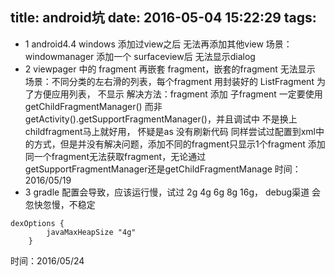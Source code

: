 title: android坑
date: 2016-05-04 15:22:29
tags:
---
- 1 android4.4 windows 添加过view之后 无法再添加其他view
场景：windowmanager 添加一个 surfaceview后 无法显示dialog
- 2 viewpager 中的 fragment 再嵌套 fragment，嵌套的fragment 无法显示
场景：不同分类的左右滑的列表，每个fragment 用封装好的 ListFragment 为了方便应用列表，
不显示
解决方法：fragment 添加 子fragment 一定要使用 getChildFragmentManager() 而非
getActivity().getSupportFragmentManager()，并且调试中 不是换上childfragment马上就好用，
怀疑是as 没有刷新代码
同样尝试过配置到xml中的方式，但是并没有解决问题，添加不同的fragment只显示1个fragment
添加同一个fragment无法获取fragment，无论通过getSupportFragmentManager还是getChildFragmentManage
时间：2016/05/19
- 3 gradle 配置会导致，应该运行慢，试过 2g 4g 6g 8g 16g， debug渠道 会忽快忽慢，不稳定
```
dexOptions {
        javaMaxHeapSize "4g"
    }
```
时间：2016/05/24



